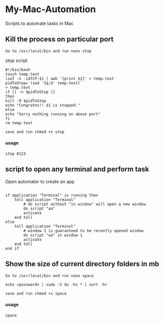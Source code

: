 # My-Mac-Automation
Scripts to automate tasks in Mac




## Kill the process on particular port

```shell
Go to /usr/local/bin and run nano stop
```
stop script

```shell
#!/bin/bash
touch temp.text
lsof -n -i4TCP:$1 | awk '{print $2}' > temp.text
pidToStop=`(sed '2q;d' temp.text)`
> temp.text
if [[ -n $pidToStop ]]
then
kill -9 $pidToStop
echo "Congrates!! $1 is stopped."
else
echo "Sorry nothing running on above port"
fi
rm temp.text
```

```shell
save and run chmod +x stop
```

#### usage
``` stop 8123 ```


## script to open any terminal and perform task
Open automator to create an app

```shell

if application "Terminal" is running then
	tell application "Terminal"
		# do script without "in window" will open a new window     
		do script "aa"
		activate
	end tell
else
	tell application "Terminal"
		# window 1 is guaranteed to be recently opened window     
		do script "aa" in window 1
		activate
	end tell
end if

```


## Show the size of current directory folders in mb 

```shell
Go to /usr/local/bin and run nano space
```

```shell
echo <password> | sudo -S du -hs * | sort -hr
```

```shell
save and run chmod +x space
```

#### usage
``` space ```
